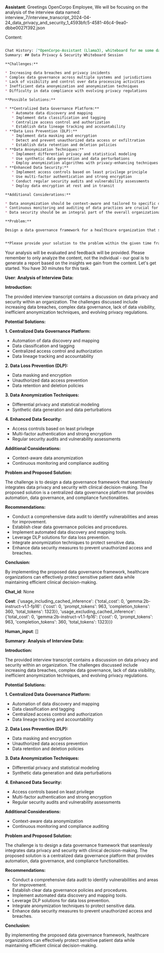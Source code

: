 **Assistant**: Greetings OpenCorpo Employee, We will be focusing on the analysis of the interview data named: interview_7/interview_transcript_2024-04-24_data_privacy_and_security_1_4593bfc5-4581-46c4-9ea0-dbbe0027f392.json 


 Content: 

 ```md

 Chat History: ["OpenCorpo-Assistant (Llama3), whiteboard for me some data privacy and security. Propose a solution for technological challenges. I will evaluate your answers and give my feedback, then propose a problem to you. You will answer and I will evaluate. Let's now begin. You have 30 minutes.", '## Data Privacy & Security Whiteboard Session\n\n**Challenges:**\n\n* Increasing data breaches and privacy incidents\n* Complex data governance across multiple systems and jurisdictions\n* Lack of visibility and control over data processing activities\n* Inefficient data anonymization and anonymization techniques\n* Difficulty in data compliance with evolving privacy regulations\n\n**Possible Solutions:**\n\n* **Centralized Data Governance Platform:**\n    * Automate data discovery and mapping\n    * Implement data classification and tagging\n    * Centralize access control and authorization\n    * Establish data lineage tracking and accountability\n* **Data Loss Prevention (DLP):**\n    * Implement data masking and encryption\n    * Detect and prevent unauthorized data access or exfiltration\n    * Establish data retention and deletion policies\n* **Data Anonymization Techniques:**\n    * Implement differential privacy and statistical modeling\n    * Use synthetic data generation and data perturbations\n    * Employ anonymization algorithms with privacy-enhancing techniques\n* **Enhanced Data Security:**\n    * Implement access controls based on least privilege principle\n    * Use multi-factor authentication and strong encryption\n    * Conduct regular security audits and vulnerability assessments\n    * Deploy data encryption at rest and in transit\n\n**Additional Considerations:**\n\n* Data anonymization should be context-aware and tailored to specific data types.\n* Continuous monitoring and auditing of data practices are crucial for compliance.\n* Data security should be an integral part of the overall organizational architecture.\n\n**Problem:**\n\nDesign a data governance framework for a healthcare organization that seamlessly integrates data privacy and security with clinical decision-making.\n\n\n**Please provide your solution to the problem within the given time frame. I will evaluate your response and provide feedback.**'] 
 Summary: ## Data Privacy & Security Whiteboard Session

**Challenges:**

* Increasing data breaches and privacy incidents
* Complex data governance across multiple systems and jurisdictions
* Lack of visibility and control over data processing activities
* Inefficient data anonymization and anonymization techniques
* Difficulty in data compliance with evolving privacy regulations

**Possible Solutions:**

* **Centralized Data Governance Platform:**
    * Automate data discovery and mapping
    * Implement data classification and tagging
    * Centralize access control and authorization
    * Establish data lineage tracking and accountability
* **Data Loss Prevention (DLP):**
    * Implement data masking and encryption
    * Detect and prevent unauthorized data access or exfiltration
    * Establish data retention and deletion policies
* **Data Anonymization Techniques:**
    * Implement differential privacy and statistical modeling
    * Use synthetic data generation and data perturbations
    * Employ anonymization algorithms with privacy-enhancing techniques
* **Enhanced Data Security:**
    * Implement access controls based on least privilege principle
    * Use multi-factor authentication and strong encryption
    * Conduct regular security audits and vulnerability assessments
    * Deploy data encryption at rest and in transit

**Additional Considerations:**

* Data anonymization should be context-aware and tailored to specific data types.
* Continuous monitoring and auditing of data practices are crucial for compliance.
* Data security should be an integral part of the overall organizational architecture.

**Problem:**

Design a data governance framework for a healthcare organization that seamlessly integrates data privacy and security with clinical decision-making.


**Please provide your solution to the problem within the given time frame. I will evaluate your response and provide feedback.** 
``` 


 Your analysis will be evaluated and feedback will be provided. Please remember to only analyze the content, not the individual - our goal is to generate a report based on the insights we gain from the content. Let's get started. You have 30 minutes for this task.

**User**: **Analysis of Interview Data:**

**Introduction:**

The provided interview transcript contains a discussion on data privacy and security within an organization. The challenges discussed include increasing data breaches, complex data governance, lack of data visibility, inefficient anonymization techniques, and evolving privacy regulations.

**Potential Solutions:**

**1. Centralized Data Governance Platform:**

- Automation of data discovery and mapping
- Data classification and tagging
- Centralized access control and authorization
- Data lineage tracking and accountability

**2. Data Loss Prevention (DLP):**

- Data masking and encryption
- Unauthorized data access prevention
- Data retention and deletion policies

**3. Data Anonymization Techniques:**

- Differential privacy and statistical modeling
- Synthetic data generation and data perturbations

**4. Enhanced Data Security:**

- Access controls based on least privilege
- Multi-factor authentication and strong encryption
- Regular security audits and vulnerability assessments

**Additional Considerations:**

- Context-aware data anonymization
- Continuous monitoring and compliance auditing

**Problem and Proposed Solution:**

The challenge is to design a data governance framework that seamlessly integrates data privacy and security with clinical decision-making. The proposed solution is a centralized data governance platform that provides automation, data governance, and compliance functionalities.

**Recommendations:**

- Conduct a comprehensive data audit to identify vulnerabilities and areas for improvement.
- Establish clear data governance policies and procedures.
- Implement automated data discovery and mapping tools.
- Leverage DLP solutions for data loss prevention.
- Integrate anonymization techniques to protect sensitive data.
- Enhance data security measures to prevent unauthorized access and breaches.

**Conclusion:**

By implementing the proposed data governance framework, healthcare organizations can effectively protect sensitive patient data while maintaining efficient clinical decision-making.

**Chat_id**: None

**Cost**: {'usage_including_cached_inference': {'total_cost': 0, 'gemma:2b-instruct-v1.1-fp16': {'cost': 0, 'prompt_tokens': 963, 'completion_tokens': 360, 'total_tokens': 1323}}, 'usage_excluding_cached_inference': {'total_cost': 0, 'gemma:2b-instruct-v1.1-fp16': {'cost': 0, 'prompt_tokens': 963, 'completion_tokens': 360, 'total_tokens': 1323}}}

**Human_input**: []

**Summary**: **Analysis of Interview Data:**

**Introduction:**

The provided interview transcript contains a discussion on data privacy and security within an organization. The challenges discussed include increasing data breaches, complex data governance, lack of data visibility, inefficient anonymization techniques, and evolving privacy regulations.

**Potential Solutions:**

**1. Centralized Data Governance Platform:**

- Automation of data discovery and mapping
- Data classification and tagging
- Centralized access control and authorization
- Data lineage tracking and accountability

**2. Data Loss Prevention (DLP):**

- Data masking and encryption
- Unauthorized data access prevention
- Data retention and deletion policies

**3. Data Anonymization Techniques:**

- Differential privacy and statistical modeling
- Synthetic data generation and data perturbations

**4. Enhanced Data Security:**

- Access controls based on least privilege
- Multi-factor authentication and strong encryption
- Regular security audits and vulnerability assessments

**Additional Considerations:**

- Context-aware data anonymization
- Continuous monitoring and compliance auditing

**Problem and Proposed Solution:**

The challenge is to design a data governance framework that seamlessly integrates data privacy and security with clinical decision-making. The proposed solution is a centralized data governance platform that provides automation, data governance, and compliance functionalities.

**Recommendations:**

- Conduct a comprehensive data audit to identify vulnerabilities and areas for improvement.
- Establish clear data governance policies and procedures.
- Implement automated data discovery and mapping tools.
- Leverage DLP solutions for data loss prevention.
- Integrate anonymization techniques to protect sensitive data.
- Enhance data security measures to prevent unauthorized access and breaches.

**Conclusion:**

By implementing the proposed data governance framework, healthcare organizations can effectively protect sensitive patient data while maintaining efficient clinical decision-making.

